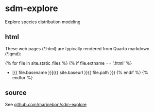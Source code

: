 # sdm-explore
Explore species distribution modeling

## html

These web pages (\*.html) are typically rendered from Quarto markdown (\*.qmd):

<!-- Jekyll rendering -->
{% for file in site.static_files %}
  {% if file.extname == '.html' %}
* [{{ file.basename }}]({{ site.baseurl }}{{ file.path }})
  {% endif %}
{% endfor %}

## source

See [github.com/marinebon/sdm-explore](https://github.com/marinebon/sdm-explore)
